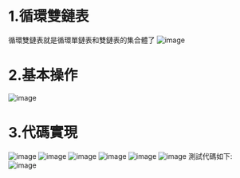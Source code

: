 # 1.循環雙鏈表
循環雙鏈表就是循環單鏈表和雙鏈表的集合體了
![image](https://github.com/user-attachments/assets/a103fc09-c1c2-4ea3-904b-0d5bd5a950b2)
# 2.基本操作
![image](https://github.com/user-attachments/assets/486c3bac-73ca-486e-a526-cd8784d2b2c4)
# 3.代碼實現
![image](https://github.com/user-attachments/assets/a45a0909-df29-4d45-8775-0650624e6195)
![image](https://github.com/user-attachments/assets/5c184159-8717-476f-9f83-058caf115258)
![image](https://github.com/user-attachments/assets/3e4040ef-8a42-42c1-9c15-ccd09283a782)
![image](https://github.com/user-attachments/assets/1fd04b44-492f-4b3f-86dc-550775ed92e1)
![image](https://github.com/user-attachments/assets/fe8ab9d8-cae8-477d-a76c-7ac4d31fa9df)
![image](https://github.com/user-attachments/assets/f8afb316-7aa9-41b1-89e5-077d29d3d097)
  測試代碼如下:
![image](https://github.com/user-attachments/assets/35d13a7e-ad76-4510-9960-d86e9d631126)



